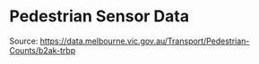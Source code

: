 # Pedestrian Sensor Data

Source: <https://data.melbourne.vic.gov.au/Transport/Pedestrian-Counts/b2ak-trbp>
